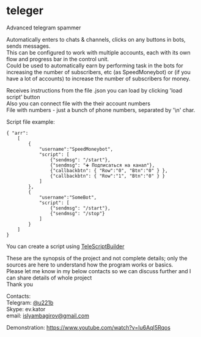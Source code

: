 # teleger

Advanced telegram spammer   

Automatically enters to chats & channels, clicks on any buttons in bots, sends messages.      
This can be configured to work with multiple accounts, each with its own flow and progress bar in the control unit.     
Could be used to automatically earn by performing task in the bots for increasing the number of subscribers, etc (as SpeedMoneybot) or (if you have a lot of accounts) to increase the number of subscribers for money.    


Receives instructions from the file .json you can load by clicking 'load script' button     
Also you can connect file with the their account numbers      
File with numbers - just a bunch of phone numbers, separated by '\n' char.      

Script file example:     

    { "arr": 
        [ 
            { 
                "username":"SpeedMoneybot",       
                "script": [      
                    {"sendmsg": "/start"},     
                    {"sendmsg": "➕ Подписаться на канал"},        
                    {"callbackbtn": { "Row":"0", "Btn":"0" } },      
                    {"callbackbtn": { "Row":"1", "Btn":"0" } }     
                ]     
            },     
            {
                "username":"SomeBot",    
                "script": [    
                    {"sendmsg": "/start"},     
                    {"sendmsg": "/stop"} 
                ]     
            }     
        ] 
    }    

You can create a script using <a href='https://github.com/EvKator/TeleScriptBuilder'>TeleScriptBuilder</a>    

These are the synopsis of the project and not complete details; only the sources are here to understand how the program works or basics.     
Please let me know in my below contacts so we can discuss further and I can share details of whole project    
Thank you     

Contacts:     
Telegram: <a href="http://t.me/u221b">@u221b</a>      
Skype: ev.kator     
email: islyambagirov@gmail.com    

Demonstration: https://www.youtube.com/watch?v=Iu6AqI5Rqos    
